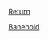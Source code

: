 [Return](World%20&%20Information/Pantheon%20Overview.md)

[Banehold](World%20&%20Information/Planes%20of%20Existence/Banehold.md)